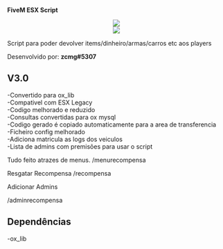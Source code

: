 **FiveM ESX Script**

<div align="center">
<img src="https://media.discordapp.net/attachments/859508698879885312/1082054348571418665/image.png"/></br>
<img src="https://media.discordapp.net/attachments/859508698879885312/1082054542889332898/image.png"/>
</div>

Script para poder devolver items/dinheiro/armas/carros etc aos players

Desenvolvido por: **zcmg#5307**


## V3.0
-Convertido para ox_lib</br>
-Compativel com ESX Legacy</br>
-Codigo melhorado e reduzido</br>
-Consultas convertidas para ox mysql</br>
-Codigo gerado é copiado automaticamente para a area de transferencia</br>
-Ficheiro config melhorado</br>
-Adiciona matricula as logs dos veiculos</br>
-Lista de admins com premisões para usar o script</br>

Tudo feito atrazes de menus.
/menurecompensa

Resgatar Recompensa
/recompensa

Adicionar Admins

/adminrecompensa <id>


## Dependências
-ox_lib
